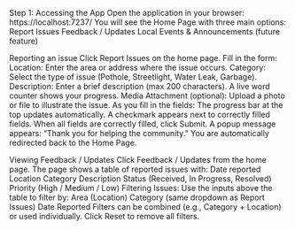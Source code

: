 Step 1:
Accessing the App
Open the application in your browser:
https://localhost:7237/
You will see the Home Page with three main options:
Report Issues
Feedback / Updates
Local Events & Announcements (future feature)

Reporting an issue
Click Report Issues on the home page.
Fill in the form:
Location: Enter the area or address where the issue occurs.
Category: Select the type of issue (Pothole, Streetlight, Water Leak, Garbage).
Description: Enter a brief description (max 200 characters). A live word counter shows your progress.
Media Attachment (optional): Upload a photo or file to illustrate the issue.
As you fill in the fields:
The progress bar at the top updates automatically.
A checkmark appears next to correctly filled fields.
When all fields are correctly filled, click Submit.
A popup message appears: “Thank you for helping the community.”
You are automatically redirected back to the Home Page.

Viewing Feedback / Updates
Click Feedback / Updates from the home page.
The page shows a table of reported issues with:
Date reported
Location
Category
Description
Status (Received, In Progress, Resolved)
Priority (High / Medium / Low)
Filtering Issues:
Use the inputs above the table to filter by:
Area (Location)
Category (same dropdown as Report Issues)
Date Reported
Filters can be combined (e.g., Category + Location) or used individually.
Click Reset to remove all filters.
